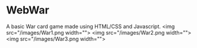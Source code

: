 # WebWar
A basic War card game made using HTML/CSS and Javascript.
<img src="/images/War1.png width="">
<img src="/images/War2.png width="">
<img src="/images/War3.png width="">
